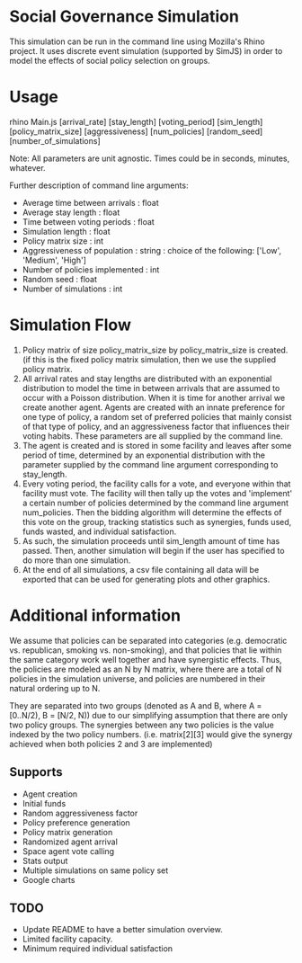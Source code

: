 Social Governance Simulation
=====

This simulation can be run in the command line using Mozilla's Rhino project.
It uses discrete event simulation (supported by SimJS) in order to model the effects of
social policy selection on groups.

Usage
=====
rhino Main.js \[arrival\_rate\] \[stay\_length\] \[voting\_period\] \[sim\_length\] \[policy\_matrix\_size\] \[aggressiveness\] \[num\_policies\] \[random\_seed\] \[number\_of\_simulations\]

Note: All parameters are unit agnostic. Times could be in seconds, minutes, whatever.

Further description of command line arguments:

 - Average time between arrivals : float
 - Average stay length : float
 - Time between voting periods : float
 - Simulation length : float
 - Policy matrix size : int
 - Aggressiveness of population : string : choice of the following: ['Low', 'Medium', 'High']
 - Number of policies implemented : int
 - Random seed : float
 - Number of simulations : int


Simulation Flow
=====
1. Policy matrix of size policy\_matrix\_size by policy\_matrix\_size is created. (if this is the fixed policy matrix simulation, then we use the supplied policy matrix.
2. All arrival rates and stay lengths are distributed with an exponential distribution to model the time in between arrivals that are assumed to occur with a Poisson distribution. When it is time for another arrival we create another agent. Agents are created with an innate preference for one type of policy, a random set of preferred policies that mainly consist of that type of policy, and an aggressiveness factor that influences their voting habits. These parameters are all supplied by the command line.
3. The agent is created and is stored in some facility and leaves after some period of time, determined by an exponential distribution with the parameter supplied by the command line argument corresponding to stay\_length.
4. Every voting period, the facility calls for a vote, and everyone within that facility must vote. The facility will then tally up the votes and 'implement' a certain number of policies determined by the command line argument num\_policies. Then the bidding algorithm will determine the effects of this vote on the group, tracking statistics such as synergies, funds used, funds wasted, and individual satisfaction.
5. As such, the simulation proceeds until sim\_length amount of time has passed. Then, another simulation will begin if the user has specified to do more than one simulation.
6. At the end of all simulations, a csv file containing all data will be exported that can be used for generating plots and other graphics.

Additional information
=====
We assume that policies can be separated into categories (e.g. democratic vs. republican, smoking vs. non-smoking), and that
policies that lie within the same category work well together and have synergistic effects.
Thus, the policies are modeled as an N by N matrix, where there are a total of N policies in the simulation universe, and policies
are numbered in their natural ordering up to N.

They are separated into two groups (denoted as A and B, where A = [0..N/2), B = [N/2, N)) due to our simplifying assumption that there are only two policy groups.
The synergies between any two policies is the value indexed by the two policy numbers.
(i.e. matrix\[2\]\[3\] would give the synergy achieved when both policies 2 and 3 are implemented)


Supports
-----
- Agent creation
 - Initial funds
 - Random aggressiveness factor
 - Policy preference generation
- Policy matrix generation
- Randomized agent arrival
- Space agent vote calling
- Stats output
- Multiple simulations on same policy set
- Google charts

TODO
-----
- Update README to have a better simulation overview.
- Limited facility capacity.
- Minimum required individual satisfaction
